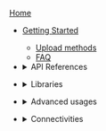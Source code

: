 [Home](https://github.com/stm32duino/wiki/wiki)

* [Getting Started](https://github.com/stm32duino/wiki/wiki/Getting-Started)
  * [Upload methods](https://github.com/stm32duino/wiki/wiki/Upload-methods)
  * [FAQ](https://github.com/stm32duino/wiki/wiki/FAQ)
* <details>
  <summary>API References</summary>

    * [Core](https://github.com/stm32duino/wiki/wiki/API#core)
      * [Core version](https://github.com/stm32duino/wiki/wiki/API#core-version)
      * [Core Callback](https://github.com/stm32duino/wiki/wiki/API#core-callback)
    * [Wiring](https://github.com/stm32duino/wiki/wiki/API#wiring)
      * [Analog](https://github.com/stm32duino/wiki/wiki/API#analog)
      * [HardwareSerial](https://github.com/stm32duino/wiki/wiki/API#hardwareserial)
      * [HardwareTimer](https://github.com/stm32duino/wiki/wiki/HardwareTimer-library)
    * [Built-In Library](https://github.com/stm32duino/wiki/wiki/API#built-in-library)
      * [SPI](https://github.com/stm32duino/wiki/wiki/API#spi)
      * [I2C](https://github.com/stm32duino/wiki/wiki/API#i2C)
      * [CMSIS DSP](https://github.com/stm32duino/wiki/wiki/API#cmsis-dsp)
      * [EEPROM emulation](https://github.com/stm32duino/wiki/wiki/API#EEPROM-Emulation)
      * [Servo](https://github.com/stm32duino/wiki/wiki/Servo-library)
    * [Other](https://github.com/stm32duino/wiki/wiki/API#other)
      * [Remembering variables across resets](https://github.com/stm32duino/wiki/wiki/API#Remembering-variables-across-resets)

</details>

* <details>
  <summary>Libraries</summary>

  * [Introduction](https://github.com/stm32duino/wiki/wiki/Libraries)
  * [Built-in (delivered with the core package)](https://github.com/stm32duino/wiki/wiki/Libraries#built-in-delivered-with-the-core-package)
  * [Dedicated](https://github.com/stm32duino/wiki/wiki/Libraries#dedicated)
  * [Expansion boards](https://github.com/stm32duino/wiki/wiki/Libraries#expansion-boards)
  * [Official from Arduino](https://github.com/stm32duino/wiki/wiki/Libraries#official-from-arduino)
  * [Third party](https://github.com/stm32duino/wiki/wiki/Libraries#third-party)
</details>

* <details>
  <summary>Advanced usages</summary>

  * Contributing
    * [Add a new variant (board)](https://github.com/stm32duino/wiki/wiki/Add-a-new-variant-%28board%29)
    * [Using git repository](https://github.com/stm32duino/wiki/wiki/Using-git-repository)
    * [Astyle](https://github.com/stm32duino/wiki/wiki/Astyle)
  * Customization
    * [Definitions](https://github.com/stm32duino/wiki/wiki/Custom-definitions)
    * [Build options (build_opt.h)](https://github.com/stm32duino/wiki/wiki/Customize-build-options-using-build_opt.h)
    * [HAL module configuration](https://github.com/stm32duino/wiki/wiki/HAL-configuration)
    * [Board support based on a core](https://github.com/stm32duino/wiki/wiki/Custom-board-based-on-a-core)
  * [How to debug](https://github.com/stm32duino/wiki/wiki/How-to-debug)
  * [PlatformIO](https://github.com/stm32duino/wiki/wiki/PlatformIO)
  * [CMake support](https://github.com/massonal/Arduino_Core_STM32/wiki)
</details>

* <details>
  <summary>Connectivities</summary>

    * [BLE](https://github.com/stm32duino/wiki/wiki/stm32duinoble)
    * [LoRa](https://github.com/stm32duino/wiki/wiki/lora)

</details>
